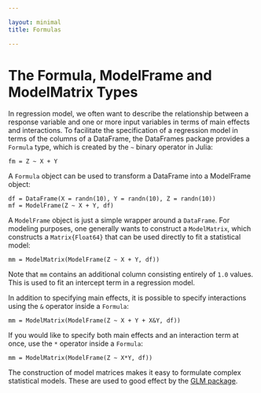 ```yaml
---

layout: minimal
title: Formulas

---
```


# The Formula, ModelFrame and ModelMatrix Types

In regression model, we often want to describe the relationship between a
response variable and one or more input variables in terms of main effects
and interactions. To facilitate the specification of a regression model in
terms of the columns of a DataFrame, the DataFrames package provides a
`Formula` type, which is created by the `~` binary operator in Julia:

    fm = Z ~ X + Y

A `Formula` object can be used to transform a DataFrame into a ModelFrame object:

    df = DataFrame(X = randn(10), Y = randn(10), Z = randn(10))
    mf = ModelFrame(Z ~ X + Y, df)

A `ModelFrame` object is just a simple wrapper around a `DataFrame`. For
modeling purposes, one generally wants to construct a `ModelMatrix`, which
constructs a `Matrix{Float64}` that can be used directly to fit a
statistical model:

    mm = ModelMatrix(ModelFrame(Z ~ X + Y, df))

Note that `mm` contains an additional column consisting entirely of `1.0`
values. This is used to fit an intercept term in a regression model.

In addition to specifying main effects, it is possible to specify interactions
using the `&` operator inside a `Formula`:

    mm = ModelMatrix(ModelFrame(Z ~ X + Y + X&Y, df))

If you would like to specify both main effects and an interaction term at once,
use the `*` operator inside a `Formula`:

    mm = ModelMatrix(ModelFrame(Z ~ X*Y, df))

The construction of model matrices makes it easy to formulate complex
statistical models. These are used to good effect by the
[GLM package](https://github.com/JuliaStats/GLM.jl).
